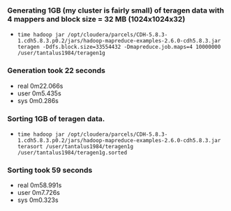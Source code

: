 ### Generating 1GB (my cluster is fairly small) of teragen data with 4 mappers and block size = 32 MB (1024x1024x32)
* ```time hadoop jar /opt/cloudera/parcels/CDH-5.8.3-1.cdh5.8.3.p0.2/jars/hadoop-mapreduce-examples-2.6.0-cdh5.8.3.jar teragen -Ddfs.block.size=33554432 -Dmapreduce.job.maps=4 10000000 /user/tantalus1984/teragen1g```

### Generation took 22 seconds
* real	0m22.066s
* user	0m5.435s
* sys	0m0.286s


### Sorting 1GB of teragen data.
* ```time hadoop jar /opt/cloudera/parcels/CDH-5.8.3-1.cdh5.8.3.p0.2/jars/hadoop-mapreduce-examples-2.6.0-cdh5.8.3.jar terasort /user/tantalus1984/teragen1g /user/tantalus1984/teragen1g.sorted```

### Sorting took 59 seconds

* real	0m58.991s
* user	0m7.726s
* sys	0m0.323s
